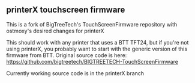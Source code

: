 ## printerX touchscreen firmware

This is a fork of BigTreeTech's TouchScreenFirmware repository with ostmoxy's desired changes for printerX

This should work with any printer that uses a BTT TFT24, but if you're not using printerX, you probably want to start with the generic version of this firmware from BTT. Original source code is here:
https://github.com/bigtreetech/BIGTREETECH-TouchScreenFirmware

Currently working source code is in the printerX branch
